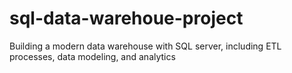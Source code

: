 # sql-data-warehoue-project
Building a modern data warehouse with SQL server, including ETL processes, data modeling, and analytics
